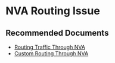 <properties
  pagetitle="NVA Routing Issue"
  service=""
  resource=""
  ms.author="wellee"
  selfhelptype="Generic"
  supporttopicids="32743827"
  productpesids="16572"
  cloudenvironments="public, fairfax, mooncake, blackforest, ussec, usnat"
  articleid="56a4d81b-0c60-4f82-a304-afc40a8aae50"
  ownershipid="CloudNet_VirtualWAN" />
# NVA Routing Issue
## **Recommended Documents**

* [Routing Traffic Through NVA](https://docs.microsoft.com/azure/virtual-wan/scenario-route-through-nva)
* [Custom Routing Through NVA](https://docs.microsoft.com/azure/virtual-wan/scenario-route-through-nvas-custom)